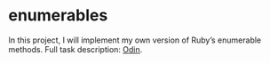 # enumerables
In this project, I will implement my own version of Ruby’s enumerable methods. Full task description: [Odin](https://www.theodinproject.com/courses/ruby-programming/lessons/advanced-building-blocks).
